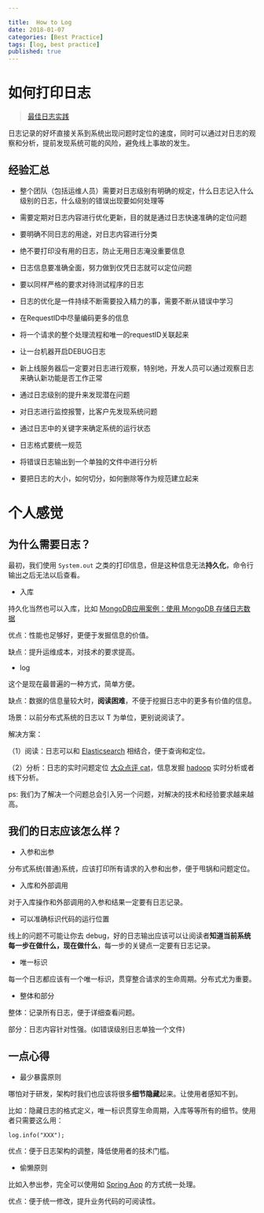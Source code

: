 ```yaml
---

title:  How to Log
date: 2018-01-07
categories: [Best Practice]
tags: [log, best practice]
published: true
---
```


# 如何打印日志

> [最佳日志实践](https://github.com/EZLippi/practical-programming-books/blob/master/src/logging.md)

日志记录的好坏直接关系到系统出现问题时定位的速度，同时可以通过对日志的观察和分析，提前发现系统可能的风险，避免线上事故的发生。


## 经验汇总

- 整个团队（包括运维人员）需要对日志级别有明确的规定，什么日志记入什么级别的日志，什么级别的错误出现要如何处理等

- 需要定期对日志内容进行优化更新，目的就是通过日志快速准确的定位问题

- 要明确不同日志的用途，对日志内容进行分类

- 绝不要打印没有用的日志，防止无用日志淹没重要信息

- 日志信息要准确全面，努力做到仅凭日志就可以定位问题

- 要以同样严格的要求对待测试程序的日志

- 日志的优化是一件持续不断需要投入精力的事，需要不断从错误中学习

- 在RequestID中尽量编码更多的信息

- 将一个请求的整个处理流程和唯一的requestID关联起来

- 让一台机器开启DEBUG日志

- 新上线服务器后一定要对日志进行观察，特别地，开发人员可以通过观察日志来确认新功能是否工作正常

- 通过日志级别的提升来发现潜在问题

- 对日志进行监控报警，比客户先发现系统问题

- 通过日志中的关键字来确定系统的运行状态

- 日志格式要统一规范

- 将错误日志输出到一个单独的文件中进行分析

- 要把日志的大小，如何切分，如何删除等作为规范建立起来


# 个人感觉

## 为什么需要日志？

最初，我们使用 `System.out` 之类的打印信息，但是这种信息无法**持久化**，命令行输出之后无法以后查看。

- 入库

持久化当然也可以入库，比如 [MongoDB应用案例：使用 MongoDB 存储日志数据](https://www.cnblogs.com/nongchaoer/archive/2017/01/11/6274242.html)

优点：性能也足够好，更便于发掘信息的价值。

缺点：提升运维成本，对技术的要求提高。

- log

这个是现在最普遍的一种方式，简单方便。

缺点：数据的信息量较大时，**阅读困难**，不便于挖掘日志中的更多有价值的信息。

场景：以前分布式系统的日志以 T 为单位，更别说阅读了。

解决方案：

（1）阅读：日志可以和 [Elasticsearch](https://www.elastic.co/products/elasticsearch) 相结合，便于查询和定位。

（2）分析：日志的实时问题定位 [大众点评 cat](https://github.com/dianping/cat)，信息发掘 [hadoop](http://hadoop.apache.org/) 实时分析或者线下分析。

ps: 我们为了解决一个问题总会引入另一个问题，对解决的技术和经验要求越来越高。


## 我们的日志应该怎么样？

- 入参和出参

分布式系统(普通)系统，应该打印所有请求的入参和出参，便于甩锅和问题定位。

- 入库和外部调用

对于入库操作和外部调用的入参和结果一定要有日志记录。

- 可以准确标识代码的运行位置

线上的问题不可能让你去 debug，好的日志输出应该可以让阅读者**知道当前系统每一步在做什么，现在做什么**，每一步的关键点一定要有日志记录。

- 唯一标识

每一个日志都应该有一个唯一标识，贯穿整合请求的生命周期。分布式尤为重要。

- 整体和部分

整体：记录所有日志，便于详细查看问题。

部分：日志内容针对性强。(如错误级别日志单独一个文件)

## 一点心得

- 最少暴露原则

哪怕对于研发，架构时我们也应该将很多**细节隐藏**起来。让使用者感知不到。

比如：隐藏日志的格式定义，唯一标识贯穿生命周期，入库等等所有的细节。使用者只需要这么用：

```
log.info("XXX");
```

优点：便于日志架构的调整，降低使用者的技术门槛。

- 偷懒原则

比如入参出参，完全可以使用如 [Spring Aop](https://docs.spring.io/spring/docs/2.5.x/reference/aop.html) 的方式统一处理。

优点：便于统一修改，提升业务代码的可阅读性。




